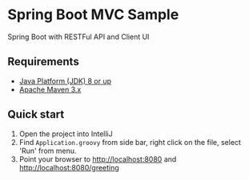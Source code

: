 # Spring Boot MVC Sample

Spring Boot with RESTFul API and Client UI


## Requirements

* [Java Platform (JDK) 8 or up](http://www.oracle.com/technetwork/java/javase/downloads/index.html)
* [Apache Maven 3.x](http://maven.apache.org/)


## Quick start

1. Open the project into IntelliJ
2. Find `Application.groovy` from side bar, right click on the file, select 'Run' from menu.
3. Point your browser to [http://localhost:8080](http://localhost:8080) and [http://localhost:8080/greeting](http://localhost:8080/greeting)
